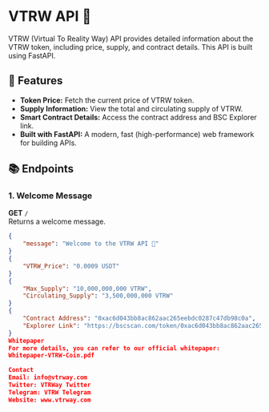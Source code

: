 # VTRW API 🚀

VTRW (Virtual To Reality Way) API provides detailed information about the VTRW token, including price, supply, and contract details. This API is built using FastAPI.

## 🌟 Features
- **Token Price:** Fetch the current price of VTRW token.
- **Supply Information:** View the total and circulating supply of VTRW.
- **Smart Contract Details:** Access the contract address and BSC Explorer link.
- **Built with FastAPI:** A modern, fast (high-performance) web framework for building APIs.

## 📚 Endpoints

### 1. Welcome Message
**GET** `/`  
Returns a welcome message.  
```json
{
    "message": "Welcome to the VTRW API 🚀"
}
{
    "VTRW_Price": "0.0009 USDT"
}
{
    "Max_Supply": "10,000,000,000 VTRW",
    "Circulating_Supply": "3,500,000,000 VTRW"
}
{
    "Contract Address": "0xac6d043bb8ac862aac265eebdc0287c47db98c0a",
    "Explorer Link": "https://bscscan.com/token/0xac6d043bb8ac862aac265eebdc0287c47db98c0a"
}
Whitepaper
For more details, you can refer to our official whitepaper:
Whitepaper-VTRW-Coin.pdf

Contact
Email: info@vtrway.com
Twitter: VTRWay Twitter
Telegram: VTRW Telegram
Website: www.vtrway.com
